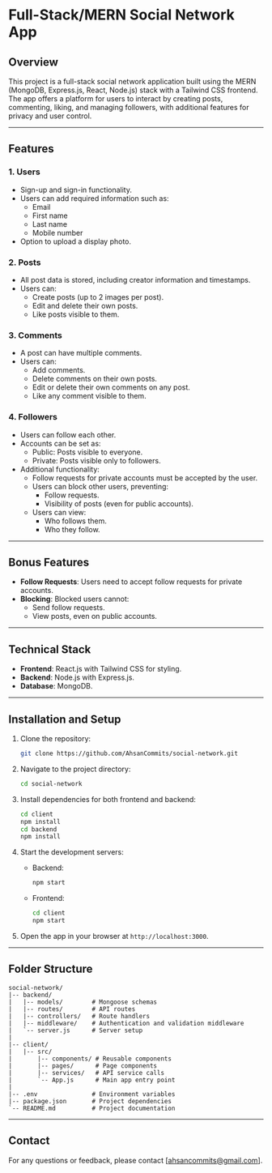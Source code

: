 # Full-Stack/MERN Social Network App

## Overview
This project is a full-stack social network application built using the MERN (MongoDB, Express.js, React, Node.js) stack with a Tailwind CSS frontend. The app offers a platform for users to interact by creating posts, commenting, liking, and managing followers, with additional features for privacy and user control.

---

## Features

### 1. **Users**
- Sign-up and sign-in functionality.
- Users can add required information such as:
  - Email
  - First name
  - Last name
  - Mobile number
- Option to upload a display photo.

### 2. **Posts**
- All post data is stored, including creator information and timestamps.
- Users can:
  - Create posts (up to 2 images per post).
  - Edit and delete their own posts.
  - Like posts visible to them.

### 3. **Comments**
- A post can have multiple comments.
- Users can:
  - Add comments.
  - Delete comments on their own posts.
  - Edit or delete their own comments on any post.
  - Like any comment visible to them.

### 4. **Followers**
- Users can follow each other.
- Accounts can be set as:
  - Public: Posts visible to everyone.
  - Private: Posts visible only to followers.
- Additional functionality:
  - Follow requests for private accounts must be accepted by the user.
  - Users can block other users, preventing:
    - Follow requests.
    - Visibility of posts (even for public accounts).
  - Users can view:
    - Who follows them.
    - Who they follow.

---

## Bonus Features
- **Follow Requests**: Users need to accept follow requests for private accounts.
- **Blocking**: Blocked users cannot:
  - Send follow requests.
  - View posts, even on public accounts.

---

## Technical Stack
- **Frontend**: React.js with Tailwind CSS for styling.
- **Backend**: Node.js with Express.js.
- **Database**: MongoDB.

---

## Installation and Setup

1. Clone the repository:
   ```bash
   git clone https://github.com/AhsanCommits/social-network.git
   ```

2. Navigate to the project directory:
   ```bash
   cd social-network
   ```

3. Install dependencies for both frontend and backend:
   ```bash
   cd client
   npm install
   cd backend
   npm install
   ```

4. Start the development servers:
   - Backend:
     ```bash
     npm start
     ```
   - Frontend:
     ```bash
     cd client
     npm start
     ```

5. Open the app in your browser at `http://localhost:3000`.

---

## Folder Structure
```
social-network/
|-- backend/
|   |-- models/        # Mongoose schemas
|   |-- routes/        # API routes
|   |-- controllers/   # Route handlers
|   |-- middleware/    # Authentication and validation middleware
|   `-- server.js      # Server setup
|
|-- client/
|   |-- src/
|       |-- components/ # Reusable components
|       |-- pages/      # Page components
|       |-- services/   # API service calls
|       `-- App.js      # Main app entry point
|
|-- .env               # Environment variables
|-- package.json       # Project dependencies
`-- README.md          # Project documentation
```
---

## Contact
For any questions or feedback, please contact [ahsancommits@gmail.com].